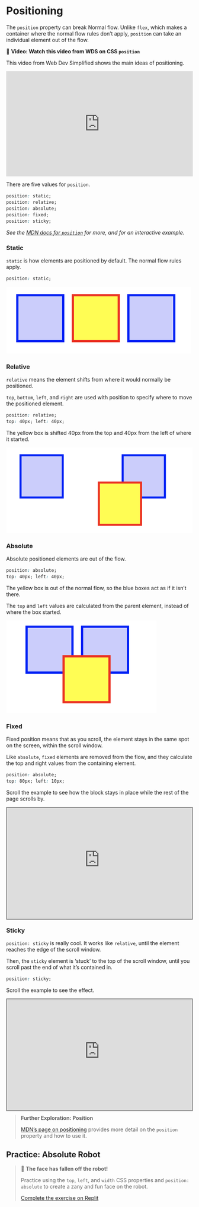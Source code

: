 # Positioning

The `position` property can break Normal flow. Unlike `flex`, which makes a container where the normal flow rules don’t apply, `position` can take an individual element out of the flow.

<aside>

🎥 **Video: Watch this video from WDS on CSS `position`**

This video from Web Dev Simplified shows the main ideas of positioning.

<div style="position: relative; padding-bottom: 56.25%; height: 0;"><iframe src="https://www.youtube.com/embed/jx5jmI0UlXU?start=15" title="YouTube video player" frameborder="0" allow="accelerometer; autoplay; clipboard-write; encrypted-media; gyroscope; picture-in-picture" allowfullscreen style="position: absolute; top: 0; left: 0; width: 100%; height: 100%;"></iframe></div>

</aside>

There are five values for `position`.

```css
position: static;
position: relative;
position: absolute;
position: fixed;
position: sticky;
```

*See the [MDN docs for `position`](https://developer.mozilla.org/en-US/docs/Web/CSS/position) for more, and for an interactive example.*

### Static

`static` is how elements are positioned by default. The normal flow rules apply.

```css
position: static;
```

![normal static position](./positioning/three-blocks.png)

### Relative

`relative` means the element shifts from where it would normally be positioned.

`top`, `bottom`, `left`, and `right` are used with position to specify where to move the positioned element.

```css
position: relative;
top: 40px; left: 40px;
```

The yellow box is shifted 40px from the top and 40px from the left of where it started.

![box is shifted out from flow](./positioning/moved-from-flow.png)

### Absolute

Absolute positioned elements are out of the flow.

```css
position: absolute;
top: 40px; left: 40px;
```

The yellow box is out of the normal flow, so the blue boxes act as if it isn’t there.

The `top` and `left` values are calculated from the parent element, instead of where the box started.

![Box is out of the flow](./positioning/out-of-flow.png)

### Fixed

Fixed position means that as you scroll, the element stays in the same spot on the screen, within the scroll window.

Like `absolute`, `fixed` elements are removed from the flow, and they calculate the top and right values from the containing element.

```css
position: absolute;
top: 80px; left: 10px;
```

Scroll the example to see how the block stays in place while the rest of the page scrolls by.

<div style="position: relative; height: 300px; width: 500px;"><iframe src="https://yari-demos.prod.mdn.mozit.cloud/en-US/docs/Web/CSS/position/_sample_.fixed_positioning.html" frameborder="0" webkitallowfullscreen mozallowfullscreen allowfullscreen style="position: absolute; top: 0; left: 0; width: 100%; height: 100%;border: 2px solid grey;"></iframe></div>

### Sticky

`position: sticky` is really cool. It works like `relative`, until the element reaches the edge of the scroll window.

Then, the `sticky` element is ‘stuck’ to the top of the scroll window, until you scroll past the end of what it’s contained in.

```css
position: sticky;
```

Scroll the example to see the effect.

<div style="position: relative; height: 300px; width: 500px;"><iframe src="https://yari-demos.prod.mdn.mozit.cloud/en-US/docs/Learn/CSS/CSS_layout/Positioning/_sample_.basic_example.html" frameborder="0" webkitallowfullscreen mozallowfullscreen allowfullscreen style="position: absolute; top: 0; left: 0; width: 100%; height: 100%;border: 2px solid grey;"></iframe></div>

> **Further Exploration: Position**
>
> [MDN’s page on positioning](https://developer.mozilla.org/en-US/docs/Learn/CSS/CSS_layout/Positioning) provides more detail on the `position` property and how to use it.

## Practice: Absolute Robot

> 🤖 **The face has fallen off the robot!**
>
> Practice using the `top`, `left`, and `width` CSS properties and `position: absolute` to create a zany and fun face on the robot.
>
> [Complete the exercise on Replit](https://replit.com/team/tk8-web-foundations/Absolute-Position-Make-a-Robot)